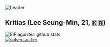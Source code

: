 ![header](https://capsule-render.vercel.app/api?type=slice&color=gradient&text=%20Kritias%20%20&height=200&fontSize=100)

## Kritias (Lee Seung-Min, 21, 🇰🇷)

![ElPlaguister: github stats](https://github-readme-stats.vercel.app/api?username=ElPlaguister&show_icons=true&theme=dracula)  
[![solved.ac tier](http://mazassumnida.wtf/api/v2/generate_badge?boj=kritias)](https://solved.ac/kritias)
<!--
**ElPlaguister/ElPlaguister** is a ✨ _special_ ✨ repository because its `README.md` (this file) appears on your GitHub profile.

Here are some ideas to get you started:

- 🔭 I’m currently working on ...
- 🌱 I’m currently learning ...
- 👯 I’m looking to collaborate on ...
- 🤔 I’m looking for help with ...
- 💬 Ask me about ...
- 📫 How to reach me: ...
- 😄 Pronouns: ...
- ⚡ Fun fact: ...
-->
